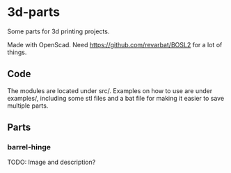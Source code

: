 # 3d-parts

Some parts for 3d printing projects. 

Made with OpenScad. 
Need https://github.com/revarbat/BOSL2 for a lot of things.

## Code
The modules are located under src/. Examples on how to use are under examples/, including some stl files and a bat file for making it easier to save multiple parts. 

## Parts

### barrel-hinge
TODO: Image and description?


